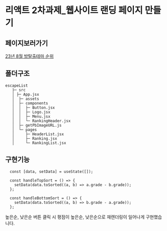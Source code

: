 # 리액트 2차과제_웹사이트 랜딩 페이지 만들기

## 페이지보러가기
[23년 8월 방탈출테마 순위](https://react-escapelist.netlify.app)

## 폴더구조

```
escapeList
   ├─ src
   │ ├─ App.jsx
   │  ├─ assets
   │  ├─ components
   │  │  ├─ Button.jsx
   │  │  ├─ Logo.jsx
   │  │  ├─ Menu.jsx
   │  │  └─ RankingHeader.jsx
   │  ├─ getPbImageURL.js
   │  └─ pages
   │     ├─ HeaderList.jsx
   │     ├─ Ranking.jsx
   │     └─ RankingList.jsx

```

## 구현기능

```
  const [data, setData] = useState([]);

  const handleTopSort = () => {
    setData(data.toSorted((a, b) => a.grade - b.grade));
  };

  const handleBottomSort = () => {
    setData(data.toSorted((a, b) => b.grade - a.grade));
  };

```

높은순, 낮은순 버튼 클릭 시 평점이 높은순, 낮은순으로 재렌더링이 일어나게 구현했습니다.